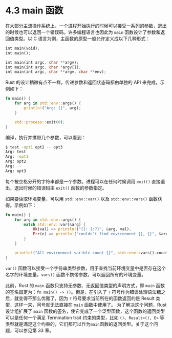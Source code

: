 # 4.3 main 函数

在大部分主流操作系统上，一个进程开始执行的时候可以接受一系列的参数，退出的时候也可以返回一个错误码。许多编程语言也因此为 `main` 函数设计了参数和返回值类型。以 C 语言为例，主函数的原型一般允许定义成以下几种形式：

```rust
int main(void);
int main();

int main(int argc, char **argv);
int main(int argc, char *argv[]);
int main(int argc, char **argv, char **env);
```

Rust 的设计稍微有点不一样，传递参数和返回状态码都由单独的 API 来完成，示例如下：

```rust
fn main() {
    for arg in std::env::args() {
        println!("Arg: {}", arg);
    }

    std::process::exit(0);
}
```

编译，执行并携带几个参数，可以看到：

```sh
$ test -opt1 opt2 -- opt3
Arg: test
Arg: -opt1
Arg: opt2
Arg: --
Arg: opt3
```

每个被空格分开的字符串都是一个参数。进程可以在任何时候调用 `exit()` 直接退出，退出时候的错误码由 `exit()` 函数的参数指定。

如果要读取环境变量，可以用 `std::env::var()` 以及 `std::env::vars()` 函数获得。示例如下：

```rust
fn main() {
    for arg in std::env::args() {
        match std::env::var(&arg) {
            Ok(val) => println!("{}: {:?}", &arg, val),
            Err(e) => println!("couldn't find environment {}, {}", &arg, e),
        }
    }

    println!("All environment varible count {}", std::env::vars().count());
}
```

`var()` 函数可以接受一个字符串类型参数，用于查找当前环境变量中是否存在这个名字的环境变量，`vars()` 函数不携带参数，可以返回所有的环境变量。

此前，Rust 的 `main` 函数只支持无参数、无返回值类型的声明方式，即 `main` 函数的签名固定为：`fn main() -> ()`。但是，在引入了 `?` 符号作为错误处理语法糖之后，就变得不那么优雅了，因为 `?` 符号要求当前所在的函数返回的是 Result 类型，这样一来，问号就无法直接在 `main` 函数中使用了。
为了解决这个问题，Rust 设计组扩展了 `main` 函数的签名，使它变成了一个泛型函数，这个函数的返回类型可以是任何一个满足 Termination trait 约束的类型，比如 `()`、`Result<(), E>` 等类型就是满足这个约束的，它们都可以作为`main`函数的返回类型。关于这个问题，可以参见第 33 章。
